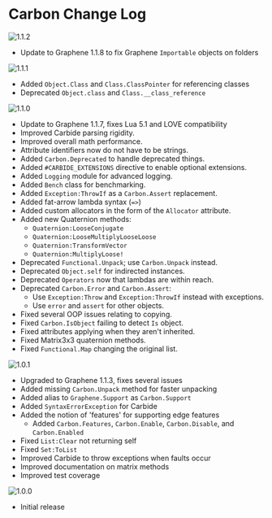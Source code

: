 # Carbon Change Log

![1.1.2](https://img.shields.io/badge/1.1.2-in_development-orange.svg?style=flat-square)
- Update to Graphene 1.1.8 to fix Graphene `Importable` objects on folders

![1.1.1](https://img.shields.io/badge/1.1.1-latest-brightgreen.svg?style=flat-square)
- Added `Object.Class` and `Class.ClassPointer` for referencing classes
- Deprecated `Object.class` and `Class.__class_reference`

![1.1.0](https://img.shields.io/badge/1.1.0-unsupported-red.svg?style=flat-square)
- Update to Graphene 1.1.7, fixes Lua 5.1 and LOVE compatibility
- Improved Carbide parsing rigidity.
- Improved overall math performance.
- Attribute identifiers now do not have to be strings.
- Added `Carbon.Deprecated` to handle deprecated things.
- Added `#CARBIDE_EXTENSIONS` directive to enable optional extensions.
- Added `Logging` module for advanced logging.
- Added `Bench` class for benchmarking.
- Added `Exception:ThrowIf` as a `Carbon.Assert` replacement.
- Added fat-arrow lambda syntax (`=>`)
- Added custom allocators in the form of the `Allocator` attribute.
- Added new Quaternion methods:
	- `Quaternion:LooseConjugate`
	- `Quaternion:LooseMultiplyLooseLoose`
	- `Quaternion:TransformVector`
	- `Quaternion:MultiplyLoose!`
- Deprecated `Functional.Unpack`; use `Carbon.Unpack` instead.
- Deprecated `Object.self` for indirected instances.
- Deprecated `Operators` now that lambdas are within reach.
- Deprecated `Carbon.Error` and `Carbon.Assert`:
	- Use `Exception:Throw` and `Exception:ThrowIf` instead with exceptions.
	- Use `error` and `assert` for other objects.
- Fixed several OOP issues relating to copying.
- Fixed `Carbon.IsObject` failing to detect `Is` object.
- Fixed attributes applying when they aren't inherited.
- Fixed Matrix3x3 quaternion methods.
- Fixed `Functional.Map` changing the original list.

![1.0.1](https://img.shields.io/badge/1.0.1-unsupported-red.svg?style=flat-square)
- Upgraded to Graphene 1.1.3, fixes several issues
- Added missing `Carbon.Unpack` method for faster unpacking
- Added alias to `Graphene.Support` as `Carbon.Support`
- Added `SyntaxErrorException` for Carbide
- Added the notion of 'features' for supporting edge features
	- Added `Carbon.Features`, `Carbon.Enable`, `Carbon.Disable`, and `Carbon.Enabled`
- Fixed `List:Clear` not returning self
- Fixed `Set:ToList`
- Improved Carbide to throw exceptions when faults occur
- Improved documentation on matrix methods
- Improved test coverage

![1.0.0](https://img.shields.io/badge/1.0.0-unsupported-red.svg?style=flat-square)
- Initial release